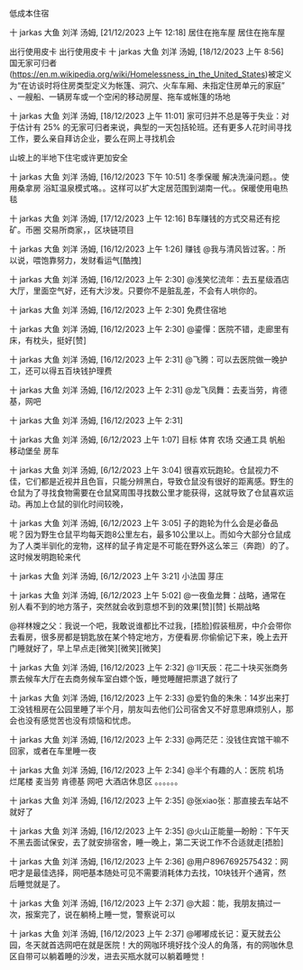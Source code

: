 低成本住宿

十 jarkas 大鱼 刘洋 汤姆, [21/12/2023 上午 12:18]
居住在拖车屋
居住在拖车屋

 
出行使用皮卡
出行使用皮卡
十 jarkas 大鱼 刘洋 汤姆, [18/12/2023 上午 8:56]
国无家可归者 (https://en.m.wikipedia.org/wiki/Homelessness_in_the_United_States)被定义为“在访谈时将住房类型定义为帐篷、洞穴、火车车厢、未指定住房单元的家庭” 、一艘船、一辆房车或一个空闲的移动房屋、拖车或帐篷的场地


十 jarkas 大鱼 刘洋 汤姆, [18/12/2023 上午 11:01]
家可归并不总是等于失业：对于估计有 25% 的无家可归者来说，典型的一天包括轮班。还有更多人花时间寻找工作，要么亲自拜访企业，要么在网上寻找机会


山坡上的半地下住宅或许更加安全



十 jarkas 大鱼 刘洋 汤姆, [16/12/2023 下午 10:51]
冬季保暖 解决洗澡问题。。使用桑拿房  浴缸温泉模式咯。。这样可以扩大定居范围到湖南一代。。保暖使用电热毯

十 jarkas 大鱼 刘洋 汤姆, [17/12/2023 上午 12:16]
B车赚钱的方式交易还有挖矿。币圈 交易所商家，，区块链项目



十 jarkas 大鱼 刘洋 汤姆, [16/12/2023 上午 1:26]
赚钱  @我与清风皆过客。：所以说，喂饱靠努力，发财看运气[酷拽]

十 jarkas 大鱼 刘洋 汤姆, [16/12/2023 上午 2:30]
@浅笑忆流年：去五星级酒店大厅，里面空气好，还有大沙发。只要你不是脏乱差，不会有人哄你的。

十 jarkas 大鱼 刘洋 汤姆, [16/12/2023 上午 2:30]
免费住宿地

十 jarkas 大鱼 刘洋 汤姆, [16/12/2023 上午 2:30]
@鎏憚：医院不错，走廊里有床，有枕头，挺好[赞]

十 jarkas 大鱼 刘洋 汤姆, [16/12/2023 上午 2:31]
@飞腾：可以去医院做一晚护工，还可以得五百块钱护理费

十 jarkas 大鱼 刘洋 汤姆, [16/12/2023 上午 2:31]
@龙飞凤舞：去麦当劳，肯德基，网吧

十 jarkas 大鱼 刘洋 汤姆, [16/12/2023 上午 2:31]



十 jarkas 大鱼 刘洋 汤姆, [6/12/2023 上午 1:07]
目标 体育 农场 交通工具 帆船 移动堡垒 房车

十 jarkas 大鱼 刘洋 汤姆, [6/12/2023 上午 3:04]
很喜欢玩跑轮。仓鼠视力不佳，它们都是近视并且色盲，只能分辨黑白，导致仓鼠没有很好的距离感。野生的仓鼠为了寻找食物需要在仓鼠窝周围寻找数公里才能获得，这就导致了仓鼠喜欢运动。再加上仓鼠的驯化时间较晚，

十 jarkas 大鱼 刘洋 汤姆, [6/12/2023 上午 3:05]
子的跑轮为什么会是必备品呢？因为野生仓鼠平均每天跑8公里左右，最多10公里以上。而如今大部分仓鼠成为了人类半驯化的宠物，这样的鼠子肯定是不可能在野外这么笨三（奔跑）的了。这时候发明跑轮来代

十 jarkas 大鱼 刘洋 汤姆, [6/12/2023 上午 3:21]
小法国 芽庄

十 jarkas 大鱼 刘洋 汤姆, [6/12/2023 上午 5:02]
@一夜鱼龙舞：战略，通常在别人看不到的地方落子，突然就会收到意想不到的效果[赞][赞] 长期战略



@祥林嫂之父：我说一个吧，我敢说谁都比不过我，[捂脸]假装租房，中介会带你去看房，很多房都是钥匙放在某个特定地方，方便看房.你偷偷记下来，晚上去开门睡就好了，早上早点走[微笑][微笑][微笑]

十 jarkas 大鱼 刘洋 汤姆, [16/12/2023 上午 2:32]
@ااﹶ天辰：花二十块买张商务票去候车大厅在去商务候车室白嫖个饭，睡觉睡醒把票退了就行了

十 jarkas 大鱼 刘洋 汤姆, [16/12/2023 上午 2:33]
@爱钓鱼的朱朱：14岁出来打工没钱租房在公园里睡了半个月，朋友叫去他们公司宿舍又不好意思麻烦别人，那会也没有感觉苦也没有烦恼和忧虑。

十 jarkas 大鱼 刘洋 汤姆, [16/12/2023 上午 2:33]
@两茫茫：没钱住宾馆干嘛不回家，或者在车里睡一夜

十 jarkas 大鱼 刘洋 汤姆, [16/12/2023 上午 2:34]
@半个有趣的人：医院 机场 烂尾楼 麦当劳 肯德基 网吧  大酒店休息区 。。。。。。

十 jarkas 大鱼 刘洋 汤姆, [16/12/2023 上午 2:35]
@张xiao张：那直接去车站不就好了

十 jarkas 大鱼 刘洋 汤姆, [16/12/2023 上午 2:35]
@火山正能量—盼盼：下午天不黑去面试保安，去了就安排宿舍，睡一晚上，第二天说工作不合适就走[捂脸]

十 jarkas 大鱼 刘洋 汤姆, [16/12/2023 上午 2:36]
@用户8967692575432：网吧才是最佳选择，网吧基本随处可见不需要消耗体力去找，10块钱开个通宵，然后睡觉就是了。

十 jarkas 大鱼 刘洋 汤姆, [16/12/2023 上午 2:37]
@大超：能，我朋友搞过一次，报案完了，说在躺椅上睡一觉，警察说可以

十 jarkas 大鱼 刘洋 汤姆, [16/12/2023 上午 2:37]
@嘟嘟成长记：夏天就去公园，冬天就首选网吧在就是医院！大的网咖环境好找个没人的角落，有的网咖休息区自带可以躺着睡的沙发，进去买瓶水就可以躺着睡觉！
